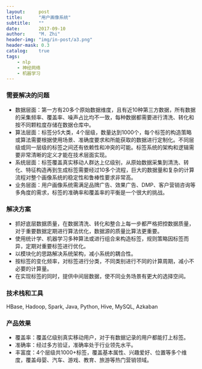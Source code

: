 ```yaml
---
layout:     post
title:      "用户画像系统"
subtitle:   ""
date:       2017-09-10
author:     "M. Zhi"
header-img: "img/in-post/a3.png"
header-mask: 0.3
catalog:    true
tags:
    - nlp
    - 神经网络
    - 机器学习
---
```



### 需要解决的问题
+ 数据层面：第一方有20多个原始数据维度，且有近10种第三方数据，所有数据的采集频率、覆盖率、噪声占比均不一致，每种数据都需要进行清洗、转化和按不同颗粒度存储在数据仓库中。
+ 算法层面：标签分5大类，4个层级，数量达到1000个，每个标签的构造策略或算法需要根据使用场景、准确度要求和所能获取的数据进行定制化。不同层级或同一层级的标签之间还有依赖性和冲突的可能。标签系统的架构和逻辑需要非常清晰的定义才能在技术层面实现。
+ 系统层面：标签覆盖真实移动人群达上亿级别，从原始数据采集到清洗、转化、特征构造再到生成标签需要经过10多个流程，巨大的数据量和复杂的计算流程对整个画像系统的稳定性和鲁棒性要求非常高。
+ 业务层面：用户画像系统需满足品牌广告、效果广告、DMP、客户营销咨询等多角度的需求，标签的准确率和覆盖率的平衡是一个很大的挑战。


### 解决方案
+ 抓好底层数据质量，在数据清洗、转化和整合上每一步都严格把控数据质量，对于重要数据定期进行算法优化，数据源的质量比算法更重要。
+ 使用统计学、机器学习多种算法或进行组合来构造标签，规则策略因标签而异，定期对重要标签进行优化。
+ 以模块化的思路解决系统架构，减小系统的耦合性。
+ 按标签的变化频率，对标签进行分类，不同类别进行不同的计算周期，减小不必要的计算量。
+ 在实现标签的同时，提供中间层数据，使不同业务场景有更大的选择空间。


### 技术栈和工具

HBase, Hadoop, Spark, Java, Python, Hive, MySQL, Azkaban

### 产品效果
+ 覆盖率：覆盖亿级别真实移动用户，对于有数据记录的用户都能打上标签。
+ 准确率：经过多方验证，准确率处于行业领先水平。
+ 丰富度：4个层级共1000+标签，覆盖基本属性、兴趣爱好、位置等多个维度，覆盖母婴、汽车、游戏、教育、旅游等热门营销领域。